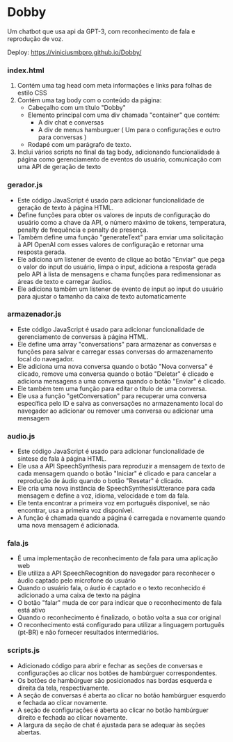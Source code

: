 # Dobby
Um chatbot que usa api da GPT-3, com reconhecimento de fala e reprodução de voz.

Deploy: https://viniciusmbpro.github.io/Dobby/

### index.html
1. Contém uma tag head com meta informações e links para folhas de estilo CSS
2. Contém uma tag body com o conteúdo da página:
    * Cabeçalho com um título "Dobby"
    * Elemento principal com uma div chamada "container" que contém:
        * A div chat e conversas
        * A div de menus hamburguer ( Um para o configurações e outro para conversas )
    * Rodapé com um parágrafo de texto.
3. Inclui vários scripts no final da tag body, adicionando funcionalidade à página como gerenciamento de eventos do usuário, comunicação com uma API de geração de texto

### gerador.js
* Este código JavaScript é usado para adicionar funcionalidade de geração de texto à página HTML.
* Define funções para obter os valores de inputs de configuração do usuário como a chave da API, o número máximo de tokens, temperatura, penalty de frequência e penalty de presença.
* Também define uma função "generateText" para enviar uma solicitação à API OpenAI com esses valores de configuração e retornar uma resposta gerada.
* Ele adiciona um listener de evento de clique ao botão "Enviar" que pega o valor do input do usuário, limpa o input, adiciona a resposta gerada pelo API à lista de mensagens e chama funções para redimensionar as áreas de texto e carregar áudios.
* Ele adiciona também um listener de evento de input ao input do usuário para ajustar o tamanho da caixa de texto automaticamente

### armazenador.js
* Este código JavaScript é usado para adicionar funcionalidade de gerenciamento de conversas à página HTML.
* Ele define uma array "conversations" para armazenar as conversas e funções para salvar e carregar essas conversas do armazenamento local do navegador.
* Ele adiciona uma nova conversa quando o botão "Nova conversa" é clicado, remove uma conversa quando o botão "Deletar" é clicado e adiciona mensagens a uma conversa quando o botão "Enviar" é clicado.
* Ele também tem uma função para editar o título de uma conversa.
* Ele usa a função "getConversation" para recuperar uma conversa específica pelo ID e salva as conversações no armazenamento local do navegador ao adicionar ou remover uma conversa ou adicionar uma mensagem

### audio.js
* Este código JavaScript é usado para adicionar funcionalidade de síntese de fala à página HTML.
* Ele usa a API SpeechSynthesis para reproduzir a mensagem de texto de cada mensagem quando o botão "Iniciar" é clicado e para cancelar a reprodução de áudio quando o botão "Resetar" é clicado.
* Ele cria uma nova instância de SpeechSynthesisUtterance para cada mensagem e define a voz, idioma, velocidade e tom da fala.
* Ele tenta encontrar a primeira voz em português disponível, se não encontrar, usa a primeira voz disponível.
* A função é chamada quando a página é carregada e novamente quando uma nova mensagem é adicionada.

### fala.js
* É uma implementação de reconhecimento de fala para uma aplicação web
* Ele utiliza a API SpeechRecognition do navegador para reconhecer o áudio captado pelo microfone do usuário
* Quando o usuário fala, o áudio é captado e o texto reconhecido é adicionado a uma caixa de texto na página
* O botão "falar" muda de cor para indicar que o reconhecimento de fala está ativo
* Quando o reconhecimento é finalizado, o botão volta a sua cor original
* O reconhecimento está configurado para utilizar a linguagem português (pt-BR) e não fornecer resultados intermediários.

### scripts.js
* Adicionado código para abrir e fechar as seções de conversas e configurações ao clicar nos botões de hambúrguer correspondentes.
* Os botões de hambúrguer são posicionados nas bordas esquerda e direita da tela, respectivamente.
* A seção de conversas é aberta ao clicar no botão hambúrguer esquerdo e fechada ao clicar novamente.
* A seção de configurações é aberta ao clicar no botão hambúrguer direito e fechada ao clicar novamente.
* A largura da seção de chat é ajustada para se adequar às seções abertas.
